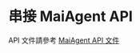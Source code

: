 # 串接 MaiAgent API

API 文件請參考 [MaiAgent API 文件](https://documenter.getpostman.com/view/36982281/2sAXjQ3AgP#2030354f-8af9-4cf0-ad35-79d42836ae88)
